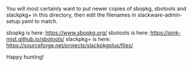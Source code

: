 You will most certainly want to put newer copies of sbopkg, sbotools and slackpkg+ in this directory, then edit the filenames in slackware-admin-setup.yaml to match.

sbopkg is here:     https://www.sbopkg.org/
sbotools is here:   https://pink-mist.github.io/sbotools/
slackpkg+ is here:  https://sourceforge.net/projects/slackpkgplus/files/

Happy hunting!
